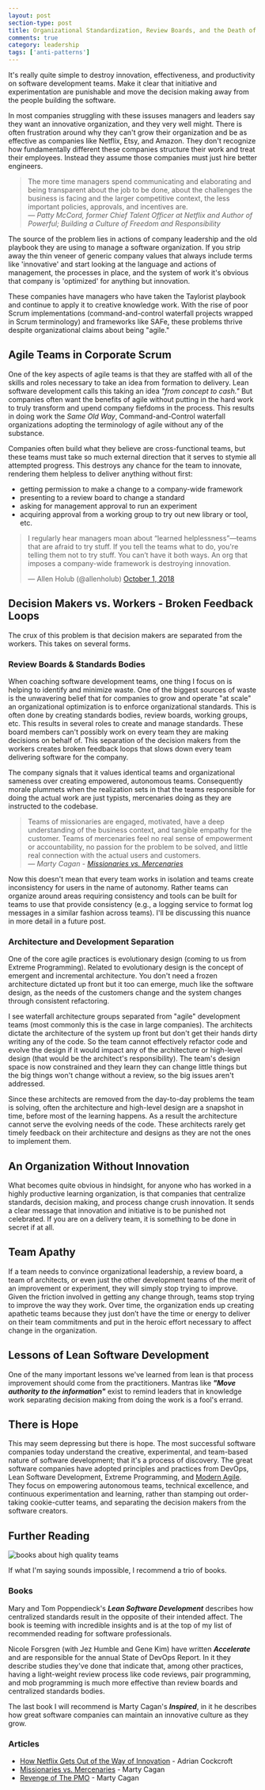 ```yaml
---
layout: post
section-type: post
title: Organizational Standardization, Review Boards, and the Death of Innovation 
comments: true
category: leadership
tags: ['anti-patterns']
---
```


It's really quite simple to destroy innovation, effectiveness, and productivity on software development teams. Make it clear that initiative and experimentation are punishable and move the decision making away from the people building the software.

In most companies struggling with these issuses managers and leaders say they want an innovative organization, and they very well might. There is often frustration around why they can't grow their organization and be as effective as companies like Netflix, Etsy, and Amazon. They don't recognize how fundamentally different these companies structure their work and treat their employees. Instead they assume those companies must just hire better engineers.

> The more time managers spend communicating and elaborating and being transparent about the job to be done, about the challenges the business is facing and the larger competitive context, the less important policies, approvals, and incentives are.    
> _&mdash; Patty McCord, former Chief Talent Officer at Netflix and Author of Powerful; Building a Culture of Freedom and Responsibility_

The source of the problem lies in actions of company leadership and the old playbook they are using to manage a software organization. If you strip away the thin veneer of generic company values that always include terms like 'innovative' and start looking at the language and actions of management, the processes in place, and the system of work it's obvious that company is 'optimized' for anything but innovation.

These companies have managers who have taken the Taylorist playbook and continue to apply it to creative knowledge work. With the rise of poor Scrum implementations (command-and-control waterfall projects wrapped in Scrum terminology) and frameworks like SAFe, these problems thrive despite organizational claims about being "agile." 

## Agile Teams in Corporate Scrum

One of the key aspects of agile teams is that they are staffed with all of the skills and roles necessary to take an idea from formation to delivery. Lean software development calls this taking an idea _"from concept to cash."_ But companies often want the benefits of agile without putting in the hard work to truly transform and upend company fiefdoms in the process. This results in doing work the _Same Old Way_, Command-and-Control waterfall organizations adopting the terminology of agile without any of the substance. 

Companies often build what they believe are cross-functional teams, but these teams must take so much external direction that it serves to stymie all attempted progress. This destroys any chance for the team to innovate, rendering them helpless to deliver anything without first:
* getting permission to make a change to a company-wide framework
* presenting to a review board to change a standard
* asking for management approval to run an experiment  
* acquiring approval from a working group to try out new library or tool, etc.

<blockquote class="twitter-tweet" data-lang="en"><p lang="en" dir="ltr">I regularly hear managers moan about “learned helplessness”—teams that are afraid to try stuff. If you tell the teams what to do, you&#39;re telling them not to try stuff. You can’t have it both ways. An org that imposes a company-wide framework is destroying innovation.</p>&mdash; Allen Holub (@allenholub) <a href="https://twitter.com/allenholub/status/1046791808129282048?ref_src=twsrc%5Etfw">October 1, 2018</a></blockquote>
<script async src="https://platform.twitter.com/widgets.js" charset="utf-8"></script>


## Decision Makers vs. Workers - Broken Feedback Loops
The crux of this problem is that decision makers are separated from the workers. This takes on several forms. 

### Review Boards & Standards Bodies
When coaching software development teams, one thing I focus on is helping to identify and minimize waste. One of the biggest sources of waste is the unwavering belief that for companies to grow and operate "at scale" an organizational optimization is to enforce organizational standards. This is often done by creating standards bodies, review boards, working groups, etc. This results in several roles to create and manage standards. These board members can't possibly work on every team they are making decisions on behalf of. This separation of the decision makers from the workers creates broken feedback loops that slows down every team delivering software for the company.  

The company signals that it values identical teams and organizational sameness over creating empowered, autonomous teams. Consequently morale plummets when the realization sets in that the teams responsible for doing the actual work are just typists, mercenaries doing as they are instructed to the codebase. 

> Teams of missionaries are engaged, motivated, have a deep understanding of the business context, and tangible empathy for the customer. Teams of mercenaries feel no real sense of empowerment or accountability, no passion for the problem to be solved, and little real connection with the actual users and customers.     
> _&mdash; Marty Cagan - [Missionaries vs. Mercenaries](https://svpg.com/missionaries-vs-mercenaries/)_

Now this doesn't mean that every team works in isolation and teams create inconsistency for users in the name of autonomy. Rather teams can organize around areas requiring consistency and tools can be built for teams to use that provide consistency (e.g., a logging service to format log messages in a similar fashion across teams). I'll be discussing this nuance in more detail in a future post.

### Architecture and Development Separation

One of the core agile practices is evolutionary design (coming to us from Extreme Programming). Related to evolutionary design is the concept of emergent and incremental architecture. You don't need a frozen architecture dictated up front but it too can emerge, much like the software design, as the needs of the customers change and the system changes through consistent refactoring. 

I see waterfall architecture groups separated from "agile" development teams (most commonly this is the case in large companies). The architects dictate the architecture of the system up front but don't get their hands dirty writing any of the code. So the team cannot effectively refactor code and evolve the design if it would impact any of the architecture or high-level design (that would be the architect's responsibility). The team's design space is now constrained and they learn they can change little things but the big things won't change without a review, so the big issues aren't addressed. 

Since these architects are removed from the day-to-day problems the team is solving, often the architecture and high-level design are a snapshot in time, before most of the learning happens. As a result the architecture cannot serve the evolving needs of the code. These architects rarely get timely feedback on their architecture and designs as they are not the ones to implement them. 

## An Organization Without Innovation

What becomes quite obvious in hindsight, for anyone who has worked in a highly productive learning organization, is that companies that centralize standards, decision making, and process change crush innovation. It sends a clear message that innovation and initiative is to be punished not celebrated. If you are on a delivery team, it is something to be done in secret if at all.

## Team Apathy
If a team needs to convince organizational leadership, a review board, a team of architects, or even just the other development teams of the merit of an improvement or experiment, they will simply stop trying to improve. Given the friction involved in getting any change through, teams stop trying to improve the way they work. Over time, the organization ends up creating apathetic teams because they just don’t have the time or energy to deliver on their team commitments and put in the heroic effort necessary to affect change in the organization.

## Lessons of Lean Software Development
One of the many important lessons we've learned from lean is that process improvement should come from the practitioners. Mantras like **_"Move authority to the information"_** exist to remind leaders that in knowledge work separating decision making from doing the work is a fool's errand. 

## There is Hope
This may seem depressing but there is hope. The most successful software companies today understand the creative, experimental, and team-based nature of software development; that it's a process of discovery. The great software companies have adopted principles and practices from DevOps, Lean Software Development, Extreme Programming, and [Modern Agile](http://www.modernagile.org). They focus on empowering autonomous teams, technical excellence, and continuous experimentation and learning, rather than stamping out order-taking cookie-cutter teams, and separating the decision makers from the software creators.

## Further Reading
<img src="/img/book-trio-small.png" alt="books about high quality teams" class="img-responsive" />

If what I'm saying sounds impossible, I recommend a trio of books. 

### Books 
Mary and Tom Poppendieck's _**Lean Software Development**_ describes how centralized standards result in the opposite of their intended affect. The book is teeming with incredible insights and is at the top of my list of recommended reading for software professionals.

Nicole Forsgren (with Jez Humble and Gene Kim) have written _**Accelerate**_ and are responsible for the annual State of DevOps Report. In it they describe studies they've done that indicate that, among other practices, having a light-weight review process like code reviews, pair programming, and mob programming is much more effective than review boards and centralized standards bodies. 

The last book I will recommend is Marty Cagan's _**Inspired**_, in it he describes how great software companies can maintain an innovative culture as they grow. 

### Articles

* [How Netflix Gets Out of the Way of Innovation](http://perfcap.blogspot.com/2011/12/how-netflix-gets-out-of-way-of.html) - Adrian Cockcroft
* [Missionaries vs. Mercenaries](https://svpg.com/missionaries-vs-mercenaries/) - Marty Cagan
* [Revenge of The PMO](https://svpg.com/revenge-of-the-pmo/) - Marty Cagan

